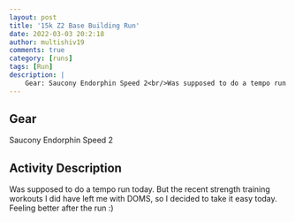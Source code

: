 ```yaml
---
layout: post
title: '15k Z2 Base Building Run'
date: 2022-03-03 20:2:18
author: multishiv19
comments: true
category: [runs]
tags: [Run]
description: |
    Gear: Saucony Endorphin Speed 2<br/>Was supposed to do a tempo run today. But the recent strength training workouts I did have left me with DOMS, so I decided to take it easy today.<br/>Feeling better after the run :) 
---
```


## Gear
Saucony Endorphin Speed 2

## Activity Description
Was supposed to do a tempo run today. But the recent strength training workouts I did have left me with DOMS, so I decided to take it easy today.
Feeling better after the run :) 


<div width='100%' class='strava-embed-placeholder' data-embed-type='activity' data-embed-id='6765292960'></div>
<script src='https://strava-embeds.com/embed.js'></script>
